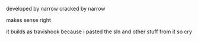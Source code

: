 developed by narrow cracked by narrow


makes sense right











it builds as travishook because i pasted the sln and other stuff from it so cry
